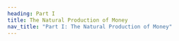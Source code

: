 ```yaml
---
heading: Part I
title: The Natural Production of Money
nav_title: "Part I: The Natural Production of Money"
---
```

